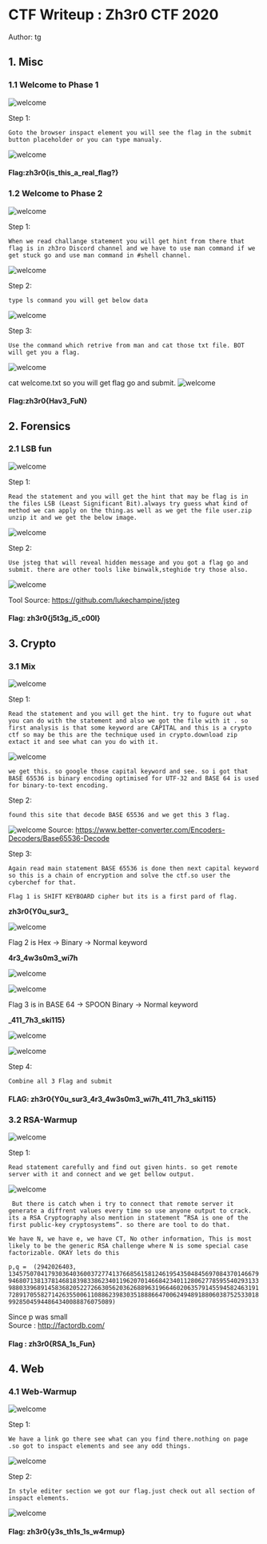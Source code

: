 # CTF Writeup : Zh3r0 CTF 2020
Author: tg
## 1. Misc
### 1.1 **Welcome to Phase 1**
![welcome](/resource/zh3r0/welcome1.png)

Step 1:
    
    Goto the browser inspact element you will see the flag in the submit button placeholder or you can type manualy.
![welcome](/resource/zh3r0/welcome1_2.png)

#### Flag:zh3r0{is_this_a_real_flag?}

### 1.2 **Welcome to Phase 2**
![welcome](/resource/zh3r0/welcome2.png)

Step 1:

    When we read challange statement you will get hint from there that flag is in zh3ro Discord channel and we have to use man command if we get stuck go and use man command in #shell channel.
![welcome](/resource/zh3r0/welcome2_1.png)

Step 2:
    
    type ls command you will get below data
![welcome](/resource/zh3r0/welcome2_2.png)

Step 3:
    
    Use the command which retrive from man and cat those txt file. BOT will get you a flag.
![welcome](/resource/zh3r0/welcome2_3.png)

 cat welcome.txt so you will get flag go and submit.
![welcome](/resource/zh3r0/welcome2_4.png)
 #### Flag:zh3r0{Hav3_FuN}

## 2. Forensics
### 2.1 **LSB fun**
![welcome](/resource/zh3r0/lsb.png)

Step 1:
    
    Read the statement and you will get the hint that may be flag is in the files LSB (Least Significant Bit).always try guess what kind of method we can apply on the thing.as well as we get the file user.zip unzip it and we get the below image.
![welcome](/resource/zh3r0/lsb2.png)

Step 2:

    Use jsteg that will reveal hidden message and you got a flag go and submit. there are other tools like binwalk,steghide try those also.

![welcome](/resource/zh3r0/lsb3.png)

Tool Source: https://github.com/lukechampine/jsteg
#### Flag: zh3r0{j5t3g_i5_c00l}
## 3. Crypto
### 3.1 **Mix**
![welcome](/resource/zh3r0/mix1.png)

 Step 1:

    Read the statement and you will get the hint. try to fugure out what you can do with the statement and also we got the file with it . so first analysis is that some keyword are CAPITAL and this is a crypto ctf so may be this are the technique used in crypto.download zip extact it and see what can you do with it.
![welcome](/resource/zh3r0/mix2.png)
    
    we get this. so google those capital keyword and see. so i got that BASE 65536 is binary encoding optimised for UTF-32 and BASE 64 is used for binary-to-text encoding.

Step 2:

    found this site that decode BASE 65536 and we get this 3 flag.
![welcome](/resource/zh3r0/mix3.png)
Source: https://www.better-converter.com/Encoders-Decoders/Base65536-Decode

Step 3:

    Again read main statement BASE 65536 is done then next capital keyword so this is a chain of encryption and solve the ctf.so user the cyberchef for that.
             
    Flag 1 is SHIFT KEYBOARD cipher but its is a first pard of flag.
            
**zh3r0{Y0u_sur3_**

![welcome](/resource/zh3r0/mix4.png)

Flag 2 is Hex -> Binary -> Normal keyword
            
**4r3_4w3s0m3_wi7h**    
      
![welcome](/resource/zh3r0/mix5.png)

![welcome](/resource/zh3r0/mix6.png)

Flag 3 is in BASE 64 -> SPOON Binary -> Normal keyword
      
**_411_7h3_ski115}**

![welcome](/resource/zh3r0/mix7.png)

![welcome](/resource/zh3r0/mix8.png)

Step 4:
    
    Combine all 3 Flag and submit

#### FLAG: zh3r0{Y0u_sur3_4r3_4w3s0m3_wi7h_411_7h3_ski115}

### 3.2 **RSA-Warmup**
![welcome](/resource/zh3r0/rsa1.png)

Step 1:
    
    Read statement carefully and find out given hints. so get remote server with it and connect and we get bellow output.

![welcome](/resource/zh3r0/rsa2.png)
```
 But there is catch when i try to connect that remote server it generate a diffrent values every time so use anyone output to crack. its a RSA Cryptography also mention in statement “RSA is one of the first public-key cryptosystems”. so there are tool to do that.
              
We have N, we have e, we have CT, No other information, This is most likely to be the generic RSA challenge where N is some special case factorizable. OKAY lets do this
 ```

 `p,q = 
(2942026403, 134575070417930364036003727741376685615812461954350484569708437014667994680713813781468183983386234011962070146684234011280627785955402931339880339689145836820522726630562036268896319664602063579145594582463191728917055827142635500611088623983035188866470062494891880603875253301899285045944864340088876075089)
`   

Since p was small   
Source :   http://factordb.com/

#### Flag : zh3r0{RSA_1s_Fun}

## 4. Web
### 4.1 **Web-Warmup**
![welcome](/resource/zh3r0/web1.png)

Step 1:
    
    We have a link go there see what can you find there.nothing on page .so got to inspact elements and see any odd things.
![welcome](/resource/zh3r0/web2.png)
 
 Step 2:
 
    In style editer section we got our flag.just check out all section of inspact elements.

![welcome](/resource/zh3r0/web3.png)

#### Flag: zh3r0{y3s_th1s_1s_w4rmup}


